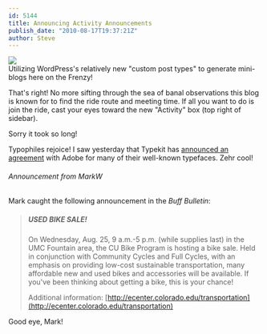 ```yaml
---
id: 5144
title: Announcing Activity Announcements
publish_date: "2010-08-17T19:37:21Z"
author: Steve
---
```

![](http://www.flagstafffrenzy.org/wp-content/uploads/2010/08/activity-post-type.png)  
Utilizing WordPress's relatively new "custom post types" to generate mini-blogs here on the Frenzy!

That's right! No more sifting through the sea of banal observations this blog is known for to find the ride route and meeting time. If all you want to do is join the ride, cast your eyes toward the new "Activity" box (top right of sidebar).

Sorry it took so long!

Typophiles rejoice! I saw yesterday that Typekit has [announced an agreement](http://blog.typekit.com/2010/08/16/typekit-and-adobe/) with Adobe for many of their well-known typefaces. Zehr cool!

###### Announcement from MarkW

Mark caught the following announcement in the _Buff Bulletin_:

> ##### USED BIKE SALE!
> 
> On Wednesday, Aug. 25, 9 a.m.-5 p.m. (while supplies last) in the UMC Fountain area, the CU Bike Program is hosting a bike sale. Held in conjunction with Community Cycles and Full Cycles, with an emphasis on providing low-cost sustainable transportation, many affordable new and used bikes and accessories will be available. If you've been thinking about getting a bike, this is your chance!
> 
> Additional information: [http://ecenter.colorado.edu/transportation](http://ecenter.colorado.edu/transportation)

Good eye, Mark!
